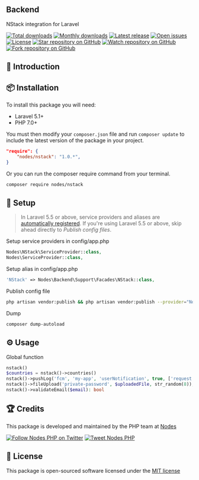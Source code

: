 ## Backend

NStack integration for Laravel

[![Total downloads](https://img.shields.io/packagist/dt/nodes/nstack.svg)](https://packagist.org/packages/nodes/nstack)
[![Monthly downloads](https://img.shields.io/packagist/dm/nodes/nstack.svg)](https://packagist.org/packages/nodes/nstack)
[![Latest release](https://img.shields.io/packagist/v/nodes/nstack.svg)](https://packagist.org/packages/nodes/nstack)
[![Open issues](https://img.shields.io/github/issues/nodes-php/nstack.svg)](https://github.com/nodes-php/nstack/issues)
[![License](https://img.shields.io/packagist/l/nodes/nstack.svg)](https://packagist.org/packages/nodes/nstack)
[![Star repository on GitHub](https://img.shields.io/github/stars/nodes-php/nstack.svg?style=social&label=Star)](https://github.com/nodes-php/nstack/stargazers)
[![Watch repository on GitHub](https://img.shields.io/github/watchers/nodes-php/nstack.svg?style=social&label=Watch)](https://github.com/nodes-php/nstack/watchers)
[![Fork repository on GitHub](https://img.shields.io/github/forks/nodes-php/nstack.svg?style=social&label=Fork)](https://github.com/nodes-php/nstack/network)
## 📝 Introduction


## 📦 Installation

To install this package you will need:

* Laravel 5.1+
* PHP 7.0+

You must then modify your `composer.json` file and run `composer update` to include the latest version of the package in your project.

```json
"require": {
    "nodes/nstack": "1.0.*",
}
```

Or you can run the composer require command from your terminal.

```bash
composer require nodes/nstack
```
## 🔧 Setup
> In Laravel 5.5 or above, service providers and aliases are [automatically registered](https://laravel.com/docs/5.5/packages#package-discovery). If you're using Laravel 5.5 or above, skip ahead directly to *Publish config files*.

Setup service providers in config/app.php

```php
Nodes\NStack\ServiceProvider::class,
Nodes\ServiceProvider::class,
```

Setup alias in config/app.php

```php
'NStack' => Nodes\Backend\Support\Facades\NStack::class,
```

Publish config file
```bash
php artisan vendor:publish && php artisan vendor:publish --provider="Nodes\NStack\ServiceProvider" --force
```

Dump 
```bash
composer dump-autoload
```

## ⚙ Usage

Global function
```php
nstack()
$countries = nstack()->countries()
nstack()->pushLog('fcm', 'my-app', 'userNotification', true, ['request here'], ['response here'], 'Hi!', 1);
nstack()->fileUpload('private-password', $uploadedFile, str_random(8));
nstack()->validateEmail($email): bool
```

## 🏆 Credits

This package is developed and maintained by the PHP team at [Nodes](http://nodesagency.com)

[![Follow Nodes PHP on Twitter](https://img.shields.io/twitter/follow/nodesphp.svg?style=social)](https://twitter.com/nodesphp) [![Tweet Nodes PHP](https://img.shields.io/twitter/url/http/nodesphp.svg?style=social)](https://twitter.com/nodesphp)

## 📄 License

This package is open-sourced software licensed under the [MIT license](http://opensource.org/licenses/MIT)
